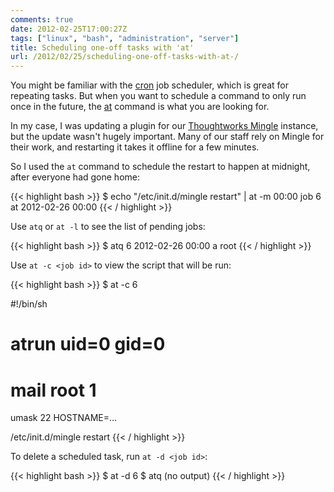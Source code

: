 ```yaml
---
comments: true
date: 2012-02-25T17:00:27Z
tags: ["linux", "bash", "administration", "server"]
title: Scheduling one-off tasks with 'at'
url: /2012/02/25/scheduling-one-off-tasks-with-at-/
---
```


You might be familiar with the [cron](https://en.wikipedia.org/wiki/Cron) job scheduler,
which is great for repeating tasks.
But when you want to schedule a command to only run once in the future,
the [at](https://linux.die.net/man/1/at) command is what you are looking for.

In my case, I was updating a plugin for our
[Thoughtworks Mingle](https://www.thoughtworks-studios.com/mingle-agile-project-management) instance,
but the update wasn't hugely important. Many of our staff rely on Mingle for their work,
and restarting it takes it offline for a few minutes.

So I used the `at` command to schedule the restart to happen at midnight, after everyone had gone home:

{{< highlight bash >}}
$ echo "/etc/init.d/mingle restart" | at -m 00:00
job 6 at 2012-02-26 00:00
{{< / highlight >}}


Use `atq` or `at -l` to see the list of pending jobs:

{{< highlight bash >}}
$ atq
6	2012-02-26 00:00 a root
{{< / highlight >}}

Use `at -c <job id>` to view the script that will be run:

{{< highlight bash >}}
$ at -c 6

#!/bin/sh
# atrun uid=0 gid=0
# mail     root 1
umask 22
HOSTNAME=...
<lots of environment variables set here>

/etc/init.d/mingle restart
{{< / highlight >}}

To delete a scheduled task, run `at -d <job id>`:

{{< highlight bash >}}
$ at -d 6
$ atq
(no output)
{{< / highlight >}}

